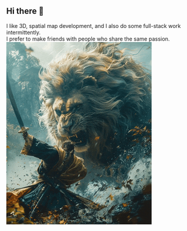 ## Hi there 👋
I like 3D, spatial map development, and I also do some full-stack work intermittently. <br/>
I prefer to make friends with people who share the same passion.<br/>
<img src="https://github.com/leongaooo/leongaooo/blob/main/lion.gif" style="margin: 0 auto;" />
<!--
**leongaooo/leongaooo** is a ✨ _special_ ✨ repository because its `README.md` (this file) appears on your GitHub profile.

Here are some ideas to get you started:

- 🔭 I’m currently working on ...
- 🌱 I’m currently learning ...
- 👯 I’m looking to collaborate on ...
- 🤔 I’m looking for help with ...
- 💬 Ask me about ...
- 📫 How to reach me: ...
- 😄 Pronouns: ...
- ⚡ Fun fact: ...
-->

